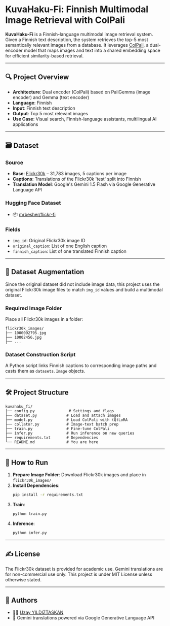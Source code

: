 
# KuvaHaku-Fi: Finnish Multimodal Image Retrieval with ColPali

**KuvaHaku-Fi** is a Finnish-language multimodal image retrieval system. Given a Finnish text description, the system retrieves the top-5 most semantically relevant images from a database. It leverages [ColPali](https://huggingface.co/vidore/colpali-v1.2-hf), a dual-encoder model that maps images and text into a shared embedding space for efficient similarity-based retrieval.

---

## 🔍 Project Overview

- **Architecture**: Dual encoder (ColPali) based on PaliGemma (image encoder) and Gemma (text encoder)
- **Language**: Finnish
- **Input**: Finnish text description
- **Output**: Top 5 most relevant images
- **Use Case**: Visual search, Finnish-language assistants, multilingual AI applications

---

## 🗃️ Dataset

### Source
- **Base**: [Flickr30k](https://huggingface.co/datasets/nlphuji/flickr30k) – 31,783 images, 5 captions per image
- **Captions**: Translations of the Flickr30k 'test' split into Finnish
- **Translation Model**: Google's Gemini 1.5 Flash via Google Generative Language API

### Hugging Face Dataset
- 📦 [mrbesher/flickr-fi](https://huggingface.co/datasets/mrbesher/flickr-fi)

### Fields
- `img_id`: Original Flickr30k image ID
- `original_caption`: List of one English caption
- `finnish_caption`: List of one translated Finnish caption

---

## 🧩 Dataset Augmentation

Since the original dataset did not include image data, this project uses the original Flickr30k image files to match `img_id` values and build a multimodal dataset.

### Required Image Folder
Place all Flickr30k images in a folder:

```
flickr30k_images/
├── 1000092795.jpg
├── 10002456.jpg
├── ...
```

### Dataset Construction Script
A Python script links Finnish captions to corresponding image paths and casts them as `datasets.Image` objects.

---

## 🛠️ Project Structure

```
kuvahaku_fi/
├── config.py               # Settings and flags
├── dataset.py             # Load and attach images
├── model.py               # Load ColPali with (Q)LoRA
├── collator.py            # Image-text batch prep
├── train.py               # Fine-tune ColPali
├── infer.py               # Run inference on new queries
├── requirements.txt       # Dependencies
└── README.md              # You are here
```

---

## 🚀 How to Run

1. **Prepare Image Folder**: Download Flickr30k images and place in `flickr30k_images/`
2. **Install Dependencies**:
   ```bash
   pip install -r requirements.txt
   ```
3. **Train**:
   ```bash
   python train.py
   ```
4. **Inference**:
   ```bash
   python infer.py
   ```

---


## ✍️ License

The Flickr30k dataset is provided for academic use. Gemini translations are for non-commercial use only. This project is under MIT License unless otherwise stated.

---

## 👤 Authors

- 🧑‍💻 [Uzay YILDIZTASKAN](https://github.com/uzayyildiztaskan)
- 🤖 Gemini translations powered via Google Generative Language API
